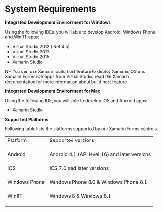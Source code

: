 # System Requirements

**Integrated** **Development** **Environment** **for** **Windows**

Using the following IDEs, you will able to develop Android, Windows Phone and WinRT apps:

* Visual Studio 2012 (.Net 4.5)
* Visual Studio 2013
* Visual Studio 2015
* Xamarin Studio

N> You can use Xamarin build host feature to deploy Xamarin.iOS and Xamarin.Forms iOS apps from Visual Studio, read the Xamarin documentation for more information about build host feature.

**Integrated** **Development** **Environment** **for** **Mac**

Using the following IDE, you will able to develop iOS and Android apps:

* Xamarin Studio

**Supported** **Platforms**

Following table lists the platforms supported by our Xamarin.Forms controls.

<table>
<tr>
<td>
Platform<br/><br/></td><td>
Supported versions<br/><br/></td></tr>
<tr>
<td>
Android<br/><br/></td><td>
Android 4.1 (API level 16) and later versions<br/><br/></td></tr>
<tr>
<td>
iOS<br/><br/></td><td>
iOS 7.0 and later versions<br/><br/></td></tr>
<tr>
<td>
Windows Phone<br/><br/></td><td>
Windows Phone 8.0 & Windows Phone 8.1<br/><br/></td></tr>
<tr>
<td>
WinRT<br/><br/></td><td>
Windows 8 & Windows 8.1<br/><br/></td></tr>
</table>